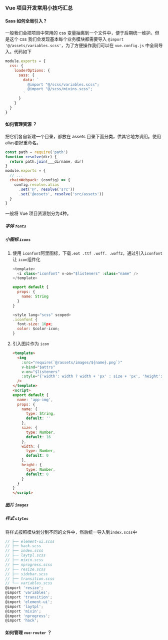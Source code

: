 ### Vue 项目开发常用小技巧汇总
#### Sass 如何全局引入 ?
一般我们会把项目中常用的 css 变量抽离到一个文件中，便于后期统一维护。但是这个 css 我们会发现基本每个业务模块都需要导入
`@import '@/assets/variables.scss'`，为了方便操作我们可以在 `vue.config.js` 中全局导入。代码如下
``` js
module.exports = {
  css: {
    loaderOptions: {
      sass: {
        data: `
          @import "@/scss/variables.scss";
          @import "@/scss/mixins.scss";
        `
      }
    }
  }
}
```


#### 如何管理资源 ？
把它们各自新建一个目录，都放在 assets 目录下面分类，供其它地方调用。使用alias更好重命名。
```js
const path = require('path')
function resolve(dir) {
  return path.join(___dirname, dir)
}
module.exports = {
  // ...
  chainWebpack: (config) => {
    config.resolve.alias
      .set('@', resolve('src'))
      .set('@assets', resolve('src/assets'))
  }
}
```

一般将 Vue 项目资源划分为4种。
##### 字体 `fonts`
##### 小图标 `icons`
1. 使用 `iconfont`阿里图标，下载`.eot .ttf .woff. .woff2`，通过引入`iconfont` 让 `icon`组件化
    ```js
    <template>
      <i class="iconfont" v-on="$listeners" :class="name" />
    </template>

    export default {
      props: {
        name: String
      }
    }

    <style lang="scss" scoped>
    .iconfont {
      font-size: 16px;
      color: $color-icon;
    }
    ```
2. 引入图片作为 `icon`
    ```html
    <template>
      <img 
        :src="require(`@/assets/images/${name}.png`)"
        v-bind="$attrs"
        v-on="$listeners"
        :style="{'width': width ? width + 'px' : size + 'px', 'height': height ? height + 'px' : size + 'px' }"
      />
    </template>
    <script>
    export default {
      name: 'app-img',
      props: {
        name: {
          type: String,
          default: ''
        },
        size: {
          type: Number,
          default: 16
        },
        width: {
          type: Number,
          default: 0
        },
        height: {
          type: Number,
          default: 0
        }
      }
    }
    </script>
    ```
##### 图片 `images`
##### 样式 `styles`
将样式按照模块划分到不同的文件中，然后统一导入到`index.scss`中
```js
// ├── element-ui.scss
// ├── hack.scss
// ├── index.scss
// ├── laytpl.scss
// ├── mixin.scss
// ├── nprogress.scss
// ├── resize.scss
// ├── sidebar.scss
// ├── transition.scss
// └── variables.scss
@import 'resize';
@import 'variables';
@import 'transition';
@import 'element-ui';
@import 'laytpl';
@import 'mixin';
@import 'nprogress';
@import 'hack';
```
#### 如何管理 `vue-router` ？
